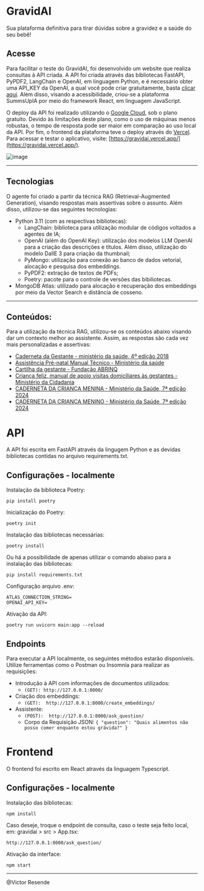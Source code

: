 # GravidAI

Sua plataforma definitiva para tirar dúvidas sobre a gravidez e a saúde do seu bebê!

## Acesse 
Para facilitar o teste do GravidAI, foi desenvolvido um website que realiza consultas à API criada. A API foi criada através das bibliotecas FastAPI, PyPDF2, LangChain e OpenAI, em linguagem Python, e é necessário obter uma API_KEY da OpenAI, a qual você pode criar gratuitamente, basta [clicar aqui](https://openai.com/index/openai-api/). Além disso, visando a acessibilidade, criou-se a plataforma SummsUpIA por meio do framework React, em linguagem JavaScript. 

O deploy da API foi realizado utilizando o [Google Cloud](https://cloud.google.com/?hl=pt-BR), sob o plano gratuito. Devido às limitações deste plano, como o uso de máquinas menos robustas, o tempo de resposta pode ser maior em comparação ao uso local da API. Por fim, o frontend da plataforma teve o deploy através do [Vercel](https://vercel.com/). Para acessar e testar o aplicativo, visite: [https://gravidai.vercel.app/](https://gravidai.vercel.app/).

![image](https://github.com/user-attachments/assets/93feae66-4737-4d62-baef-2f88cc3021ea)



<hr>

## Tecnologias
O agente foi criado a partir da técnica RAG (Retrieval-Augmented Generation), visando respostas mais assertivas sobre o assunto. Além disso, utilizou-se das seguintes tecnologias:
- Python 3.11 (com as respectivas bibliotecas): 
  - LangChain: biblioteca para utilização modular de códigos voltados a agentes de IA;
  - OpenAI (além do OpenAI Key): utilização dos modelos LLM OpenAI para a criação das descrições e títulos. Além disso, utilização do modelo DallE 3 para criação da thumbnail;
  - PyMongo: utilização para conexão ao banco de dados vetorial, alocação e pesquisa dos embeddings.
  - PyPDF2: extração de textos de PDFs;
  - Poetry: pacote para o controle de versões das bibiliotecas.
- MongoDB Atlas: utilizado para alocação e recuperação dos embeddings por meio da Vector Search e distância de cosseno.

<hr>

## Conteúdos:
Para a utilização da técnica RAG, utilizou-se os conteúdos abaixo visando dar um contexto melhor ao assistente. Assim, as respostas são cada vez mais personalizadas e assertivas:
- [Caderneta da Gestante -  ministério da saúde, 4º edição 2018](https://bvsms.saude.gov.br/bvs/publicacoes/caderneta_gestante_4ed.pdf)
- [Assistência Pré-natal Manual Técnico - Ministério da saúde](https://bvsms.saude.gov.br/bvs/publicacoes/cd04_11.pdf)
- [Cartilha da gestante - Fundação ABRINQ](https://www.fadc.org.br/sites/default/files/2022-05/Cartilha-da-gestante-Fundacao-Abrinq_0.pdf)
- [Criança feliz, manual de apoio visitas domiciliares às gestantes - Ministério da Cidadania](https://mds.gov.br/webarquivos/cidadania/SNAPI%20-%20Crian%C3%A7a%20Feliz/Manual%20da%20Gestante.pdf)
- [CADERNETA DA CRIANÇA MENINA - Ministério da Saúde, 7ª edição 2024](https://bvsms.saude.gov.br/bvs/publicacoes/caderneta_crianca_menina_passaporte_cidadania_7ed.pdf)
- [CADERNETA DA CRIANÇA MENINO - Ministério da Saúde, 7ª edição 2024](https://bvsms.saude.gov.br/bvs/publicacoes/caderneta_crianca_menino_passaporte_cidadania_7ed.pdf)

# API
A API foi escrita em FastAPI através da lingugem Python e as devidas bibliotecas contidas no arquivo requirements.txt.

## Configurações - localmente
Instalação da biblioteca Poetry:
```
pip install poetry
```

Inicialização do Poetry:
```
poetry init
```

Instalação das bibliotecas necessárias:
```
poetry install
```

Ou há a possibilidade de apenas utilizar o comando abaixo para a instalação das bibliotecas:
```
pip install requirements.txt
```

Configuração arquivo .env:
```
ATLAS_CONNECTION_STRING=
OPENAI_API_KEY=
```

Ativação da API:
```
poetry run uvicorn main:app --reload
```

## Endpoints
Para executar a API localmente, os seguintes métodos estarão disponíveis. Utilize ferramentas como o Postman ou Insomnia para realizar as requisições:
- Introdução à API com informações de documentos utilizados:
  - ``` (GET): http://127.0.0.1:8000/ ```
- Criação dos embeddings:
  - ``` (GET):  http://127.0.0.1:8000/create_embeddings/ ```
- Assistente:
  - ``` (POST):  http://127.0.0.1:8000/ask_question/ ```
  - Corpo da Requisição JSON: ```{ "question": "Quais alimentos não posso comer enquanto estou grávida?" }```

# Frontend
O frontend foi escrito em React através da linguagem Typescript.

## Configurações - localmente
Instalação das bibliotecas:
```
npm install
```

Caso deseje, troque o endpoint de consulta, caso o teste seja feito local, em: gravidai > src > App.tsx:
```
http://127.0.0.1:8000/ask_question/
```

Ativação da interface:
```
npm start
```

<hr>
@Victor Resende
